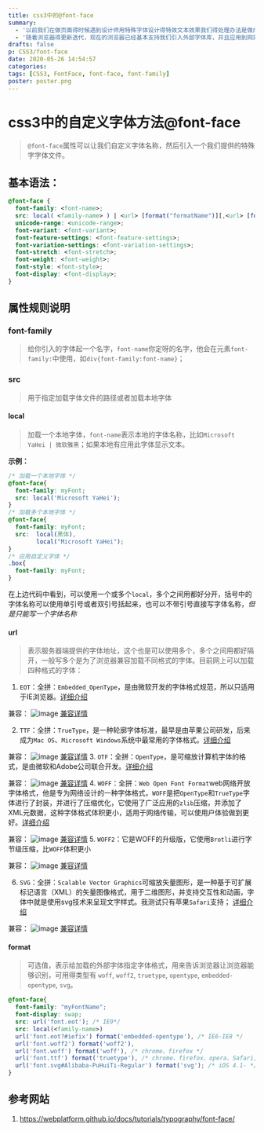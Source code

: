 ```yaml
---
title: css3中的@font-face
summary:
  - '以前我们在做页面得时候遇到设计师用特殊字体设计得特效文本效果我们得处理办法是做成固定得图片，然后应用到网站中，使用图片文字只能是固定不变的，这并不是我们期望的。'
  - '随着浏览器得更新迭代，现在的浏览器已经基本支持我们引入外部字体库，并且应用到网站，同时我们可以随时更改文本内容'
drafts: false
p: CSS3/font-face
date: 2020-05-26 14:54:57
categories:
tags: [CSS3, FontFace, font-face, font-family]
poster: poster.png
---
```


# css3中的自定义字体方法@font-face

> `@font-face`属性可以让我们自定义字体名称，然后引入一个我们提供的特殊字字体文件。

## 基本语法：
```css
@font-face {
  font-family: <font-name>;
  src: local( <family-name> ) | <url> [format("formatName")][,<url> [format("formatName")]]*;
  unicode-range: <unicode-range>;
  font-variant: <font-variant>;
  font-feature-settings: <font-feature-settings>;
  font-variation-settings: <font-variation-settings>;
  font-stretch: <font-stretch>;
  font-weight: <font-weight>;
  font-style: <font-style>;
  font-display: <font-display>;
}
```
## 属性规则说明

###  font-family
> 给你引入的字体起一个名字，`font-name`你定呀的名字，他会在元素`font-family:`中使用，如`div{font-family:font-name}`；

### src
> 用于指定加载字体文件的路径或者加载本地字体

#### local
> 加载一个本地字体，`font-name`表示本地的字体名称，比如`Microsoft YaHei | 微软雅黑`；如果本地有应用此字体显示文本。

**示例：**
```css
/* 加载一个本地字体 */
@font-face{
  font-family: myFont;
  src: local('Microsoft YaHei');
}
/* 加载多个本地字体 */
@font-face{
  font-family: myFont;
  src:  local(黑体),
        local("Microsoft YaHei");
}
/* 应用自定义字体 */
.box{
  font-family: myFont;
}
```
在上边代码中看到，可以使用一个或多个`local`，多个之间用都好分开，括号中的字体名称可以使用单引号或者双引号括起来，也可以不带引号直接写字体名称，_但是只能写一个字体名称_

#### url
> 表示服务器端提供的字体地址，这个也是可以使用多个，多个之间用都好隔开，一般写多个是为了浏览器兼容加载不同格式的字体。目前网上可以加载四种格式的字体：

1. `EOT`：全拼：`Embedded_OpenType`，是由微软开发的字体格式规范，所以只适用于IE浏览器。[详细介绍](https://en.wikipedia.org/wiki/Embedded_OpenType)

  兼容：
  ![image](EOT_caniuse.png)
  [兼容详情](https://caniuse.com/#search=EOT)

2. `TTF`：全拼：`TrueType`，是一种轮廓字体标准，最早是由苹果公司研发，后来成为`Mac OS`、`Microsoft Windows`系统中最常用的字体格式。[详细介绍](https://en.wikipedia.org/wiki/TrueType)

  兼容：
  ![image](TTF_OTF_caniuse.png)
  [兼容详情](https://caniuse.com/#search=TTF)
3. `OTF`：全拼：`OpenType`，是可缩放计算机字体的格式，是由微软和Adobe公司联合开发。[详细介绍](https://en.wikipedia.org/wiki/OpenType)

  兼容：
  ![image](TTF_OTF_caniuse.png)
  [兼容详情](https://caniuse.com/#search=OTF)
4. `WOFF`：全拼：`Web Open Font Format`web网络开放字体格式，他是专为网络设计的一种字体格式，`WOFF`是把`OpenType`和`TrueType`字体进行了封装，并进行了压缩优化，它使用了广泛应用的`zlib`压缩，并添加了XML元数据，这种字体格式体积更小，适用于网络传输，可以使用户体验做到更好。[详细介绍](https://en.wikipedia.org/wiki/Web_Open_Font_Format)

  兼容：
  ![image](WOFF_caniuse.png)
  [兼容详情](https://caniuse.com/#feat=mdn-css_at-rules_font-face_woff)
5. `WOFF2`：它是WOFF的升级版，它使用`Brotli`进行字节级压缩，比`WOFF`体积更小

  兼容：
  ![image](WOFF2_caniuse.png)
  [兼容详情](https://caniuse.com/#feat=mdn-css_at-rules_font-face_woff_2)

6. `SVG`：全拼：`Scalable Vector Graphics`可缩放矢量图形，是一种基于可扩展标记语言（XML）的矢量图像格式，用于二维图形，并支持交互性和动画，字体中就是使用svg技术来呈现文字样式。我测试只有苹果`Safari`支持； [详细介绍](https://en.wikipedia.org/wiki/Scalable_Vector_Graphics)

  兼容：
  ![image](SVG_caniuse.png)
  [兼容详情](https://caniuse.com/#feat=svg-fonts)

#### format
> 可选值，表示给加载的外部字体指定字体格式，用来告诉浏览器让浏览器能够识别，可用得类型有 `woff`, `woff2`, `truetype`, `opentype`, `embedded-opentype`, `svg`。

```css
@font-face{
  font-family: "myFontName";
  font-display: swap;
  src: url('font.eot'); /* IE9*/
  src: local(<family-name>)
  url('font.eot?#iefix') format('embedded-opentype'), /* IE6-IE8 */
  url('font.woff2') format('woff2'),
  url('font.woff') format('woff'), /* chrome、firefox */
  url('font.ttf') format('truetype'), /* chrome、firefox、opera、Safari, Android, iOS 4.2+*/
  url('font.svg#Alibaba-PuHuiTi-Regular') format('svg'); /* iOS 4.1- */
}
```


## 参考网站

1. https://webplatform.github.io/docs/tutorials/typography/font-face/
